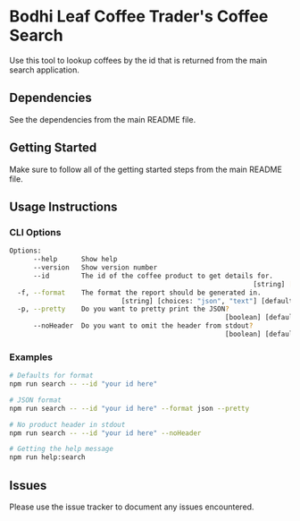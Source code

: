 # Bodhi Leaf Coffee Trader's Coffee Search

Use this tool to lookup coffees by the id that is returned
from the main search application.

## Dependencies

See the dependencies from the main README file.

## Getting Started

Make sure to follow all of the getting started steps
from the main README file.

## Usage Instructions

### CLI Options

```bash
Options:
      --help      Show help                                            [boolean]
      --version   Show version number                                  [boolean]
      --id        The id of the coffee product to get details for.
                                                             [string] [required]
  -f, --format    The format the report should be generated in.
                            [string] [choices: "json", "text"] [default: "text"]
  -p, --pretty    Do you want to pretty print the JSON?
                                                      [boolean] [default: false]
      --noHeader  Do you want to omit the header from stdout?
                                                      [boolean] [default: false]
```

### Examples

```bash
# Defaults for format
npm run search -- --id "your id here"

# JSON format
npm run search -- --id "your id here" --format json --pretty

# No product header in stdout
npm run search -- --id "your id here" --noHeader

# Getting the help message
npm run help:search
```

## Issues

Please use the issue tracker to document any issues encountered.
